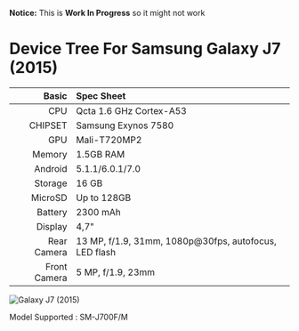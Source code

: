 **Notice:** This is **Work In Progress** so it might not work

Device Tree For Samsung Galaxy J7 (2015)
=====================================

Basic   | Spec Sheet
-------:|:-------------------------
CPU     | Qcta 1.6 GHz Cortex-A53
CHIPSET | Samsung Exynos 7580
GPU     | Mali-T720MP2
Memory  | 1.5GB RAM
Android | 5.1.1/6.0.1/7.0
Storage | 16 GB
MicroSD | Up to 128GB
Battery | 2300 mAh
Display | 4,7"
Rear Camera  | 13 MP, f/1.9, 31mm, 1080p@30fps, autofocus, LED flash
Front Camera  | 5 MP, f/1.9, 23mm

![Galaxy J7 (2015)](https://aicdn.files.wordpress.com/2017/06/j7-2015-will-get-nougat.jpg "Galaxy J7 (2015)")

Model Supported : SM-J700F/M
